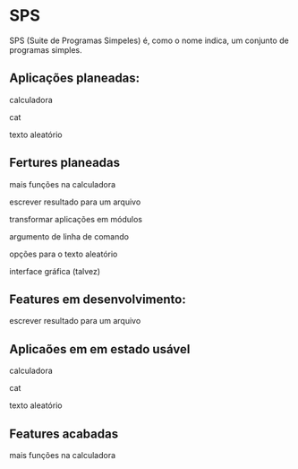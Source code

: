 # SPS
SPS (Suite de Programas Simpeles) é, como o nome indica, um conjunto de programas simples. 

 
 ## Aplicações planeadas:
  
  calculadora
  
  cat 
  
  texto aleatório
  
## Fertures planeadas
mais funções na calculadora

escrever resultado para um arquivo

transformar aplicações em módulos

argumento de linha de comando

opções para o texto aleatório

interface gráfica (talvez)

## Features em desenvolvimento:

escrever resultado para um arquivo

## Aplicaões em em estado usável 
calculadora 

cat

texto aleatório

## Features acabadas 

mais funções na calculadora

